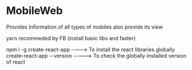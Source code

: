 # MobileWeb

Provides Information of all types of mobiles
also provide its view

yarn recommeded by FB (install basic libs and faster)

npm i -g create-react-app ----> To install the react libraries globally
create-react-app --version -----> To check the globally installed version of react
